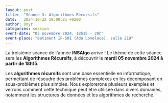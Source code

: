 ```yaml
---
layout: post
title:  "Séance 3: Algorithmes Récursifs"
date:   2024-10-22 19:00:21 +0200
author: 0nyr
categories: session
event-date: "05 novembre 2024, 18h15 - 20h"
event-place: "Batiment IF-501 (Ada Lovelace), salle 219"
---
```


La troisième séance de l'année **INSAlgo** arrive ! Le thème de cette séance sera les **Algorithmes Récursifs**, à découvrir le **mardi 05 novembre 2024 à partir de 18h15**.

Les **algorithmes récursifs** sont une base essentielle en informatique, permettant de résoudre des problèmes complexes en les décomposant en sous-problèmes plus simples. Nous explorerons plusieurs exemples et verrons comment cette technique peut être utilisée dans divers domaines, notamment les structures de données et les algorithmes de recherche.

